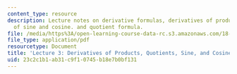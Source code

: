 ```yaml
---
content_type: resource
description: Lecture notes on derivative formulas, derivatives of products, derivative
  of sine and cosine. and quotient formula.
file: /media/https%3A/open-learning-course-data-rc.s3.amazonaws.com/18-01-single-variable-calculus-fall-2006/23c2c1b1ab31c9f10745b18e7b0bf131_lec3.pdf
file_type: application/pdf
resourcetype: Document
title: 'Lecture 3: Derivatives of Products, Quotients, Sine, and Cosine'
uid: 23c2c1b1-ab31-c9f1-0745-b18e7b0bf131
---
```

